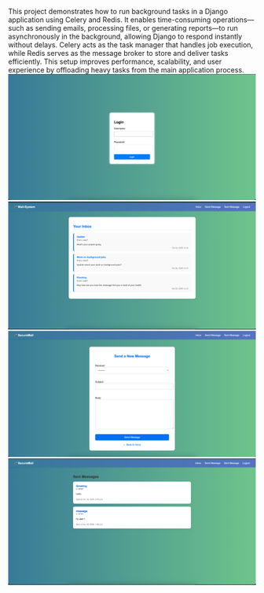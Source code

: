 This project demonstrates how to run background tasks in a Django application using Celery and Redis. It enables time-consuming operations—such as sending emails, processing files, or generating reports—to run 
asynchronously in the background, allowing Django to respond instantly without delays. Celery acts as the task manager that handles job execution, while Redis serves as the message broker to store and deliver 
tasks efficiently. This setup improves performance, scalability, and user experience by offloading heavy tasks from the main application process.
![image alt](https://github.com/AfnanAbid157/django-celery-mailer-app/blob/0fc38addce2ac078a5dd0785da362db8c3516d05/login_page.png)
![image alt](https://github.com/AfnanAbid157/django-celery-mailer-app/blob/804634213f62bc02b183681d90393c6d12fae5c9/inbox_page.png)
![image alt](https://github.com/AfnanAbid157/django-celery-mailer-app/blob/89b6e74dbfc3f1e841867e698a25d0ef13fc4a2e/send_message.png)
![image alt](https://github.com/AfnanAbid157/django-celery-mailer-app/blob/015a322207f6ed08bd3f754064fb03b5ee132d0c/sent_message.png)
